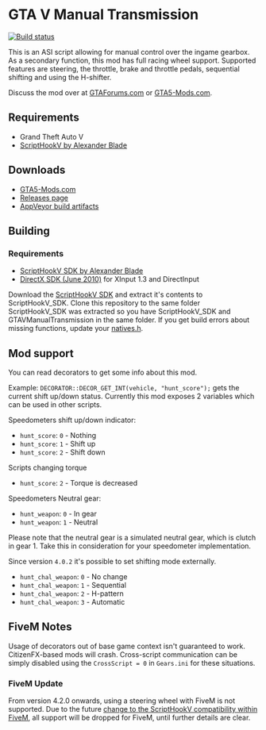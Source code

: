 [comment]: # (GitHub README.md)

GTA V Manual Transmission
=========================
[![Build status](https://ci.appveyor.com/api/projects/status/gy6yh17lp5l1k48d?svg=true)](https://ci.appveyor.com/project/E66666666/gtavmanualtransmission)

This is an ASI script allowing for manual control over the ingame gearbox. As a secondary function, this mod has full racing wheel support. Supported features are steering, the throttle, brake and throttle pedals, sequential shifting and using the H-shifter.

Discuss the mod over at [GTAForums.com](http://gtaforums.com/topic/840830-manual-transmission/) or [GTA5-Mods.com](https://forums.gta5-mods.com/topic/1840/script-wip-manual-transmission-steering-wheel-support-4-0).


## Requirements
* Grand Theft Auto V
* [ScriptHookV by Alexander Blade](http://www.dev-c.com/gtav/scripthookv/)

## Downloads

* [GTA5-Mods.com](https://www.gta5-mods.com/scripts/manual-transmission-ikt)
* [Releases page](https://github.com/E66666666/GTAVManualTransmission/releases)
* [AppVeyor build artifacts](https://ci.appveyor.com/project/E66666666/gtavmanualtransmission/build/artifacts)

## Building

### Requirements
* [ScriptHookV SDK by Alexander Blade](http://www.dev-c.com/gtav/scripthookv/)
* [DirectX SDK (June 2010)](https://www.microsoft.com/en-us/download/details.aspx?id=6812) for XInput 1.3 and DirectInput

Download the [ScriptHookV SDK](http://www.dev-c.com/gtav/scripthookv/) and extract it's contents to ScriptHookV_SDK.
Clone this repository to the same folder ScriptHookV_SDK was extracted so you have ScriptHookV_SDK and GTAVManualTransmission in the same folder. If you get build errors about missing functions, update your [natives.h](http://www.dev-c.com/nativedb/natives.h).

## Mod support
You can read decorators to get some info about this mod.

Example: ```DECORATOR::DECOR_GET_INT(vehicle, "hunt_score");``` gets the current shift up/down status. Currently this mod exposes 2 variables which can be used in other scripts.

Speedometers shift up/down indicator:
* `hunt_score`: `0` - Nothing
* `hunt_score`: `1` - Shift up
* `hunt_score`: `2` - Shift down

Scripts changing torque
* `hunt_score`: `2` - Torque is decreased

Speedometers Neutral gear:
* `hunt_weapon`: `0` - In gear
* `hunt_weapon`: `1` - Neutral

Please note that the neutral gear is a simulated neutral gear, which is clutch in gear 1. Take this in consideration for your speedometer implementation.

Since version `4.0.2` it's possible to set shifting mode externally.

* `hunt_chal_weapon`: `0` - No change
* `hunt_chal_weapon`: `1` - Sequential
* `hunt_chal_weapon`: `2` - H-pattern
* `hunt_chal_weapon`: `3` - Automatic

## FiveM Notes
Usage of decorators out of base game context isn't guaranteed to work. CitizenFX-based mods will crash. Cross-script communication can be simply disabled using the ```CrossScript = 0``` in ```Gears.ini``` for these situations.

### FiveM Update
From version 4.2.0 onwards, using a steering wheel with FiveM is not supported. Due to the future [change to the ScriptHookV compatibility within FiveM](https://forum.fivem.net/t/opening-reading-crash-dumps/7695/2), all support will be dropped for FiveM, until further details are clear.

